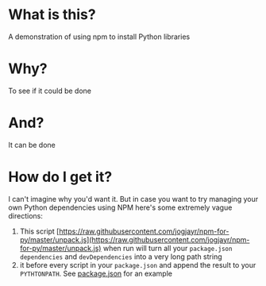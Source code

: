 # What is this?

A demonstration of using npm to install Python libraries


# Why?

To see if it could be done


# And?

It can be done


# How do I get it?

I can't imagine why you'd want it. But in case you want to try managing your own Python dependencies using NPM here's some extremely vague directions:

1. This script [https://raw.githubusercontent.com/jogjayr/npm-for-py/master/unpack.js](https://raw.githubusercontent.com/jogjayr/npm-for-py/master/unpack.js) when run will turn all your `package.json` `dependencies` and `devDependencies` into a very long path string 
2. it before every script in your `package.json` and append the result to your `PYTHTONPATH`. See [package.json](package.json) for an example




